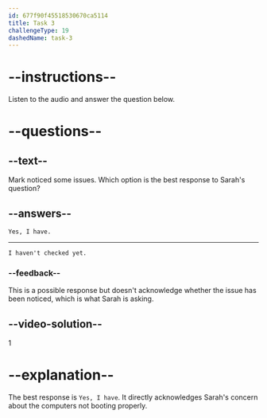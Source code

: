 ```yaml
---
id: 677f90f45518530670ca5114
title: Task 3
challengeType: 19
dashedName: task-3
---
```


<!-- (audio) Sarah: Hey Mark, have you noticed that some computers aren't booting properly? -->

<!-- SPEAKING -->

# --instructions--

Listen to the audio and answer the question below.

# --questions--

## --text--

Mark noticed some issues. Which option is the best response to Sarah's question?

## --answers--

`Yes, I have.`

---

`I haven't checked yet.`

### --feedback--

This is a possible response but doesn't acknowledge whether the issue has been noticed, which is what Sarah is asking.

## --video-solution--

1

# --explanation--

The best response is `Yes, I have`. It directly acknowledges Sarah's concern about the computers not booting properly.
